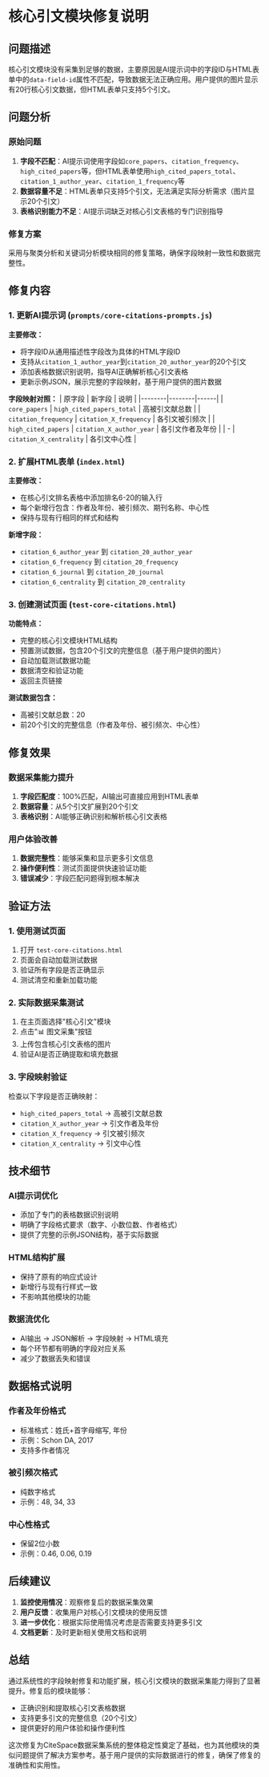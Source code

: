 # 核心引文模块修复说明

## 问题描述
核心引文模块没有采集到足够的数据，主要原因是AI提示词中的字段ID与HTML表单中的`data-field-id`属性不匹配，导致数据无法正确应用。用户提供的图片显示有20行核心引文数据，但HTML表单只支持5个引文。

## 问题分析

### 原始问题
1. **字段不匹配**：AI提示词使用字段如`core_papers`、`citation_frequency`、`high_cited_papers`等，但HTML表单使用`high_cited_papers_total`、`citation_1_author_year`、`citation_1_frequency`等
2. **数据容量不足**：HTML表单只支持5个引文，无法满足实际分析需求（图片显示20个引文）
3. **表格识别能力不足**：AI提示词缺乏对核心引文表格的专门识别指导

### 修复方案
采用与聚类分析和关键词分析模块相同的修复策略，确保字段映射一致性和数据完整性。

## 修复内容

### 1. 更新AI提示词 (`prompts/core-citations-prompts.js`)

**主要修改：**
- 将字段ID从通用描述性字段改为具体的HTML字段ID
- 支持从`citation_1_author_year`到`citation_20_author_year`的20个引文
- 添加表格数据识别说明，指导AI正确解析核心引文表格
- 更新示例JSON，展示完整的字段映射，基于用户提供的图片数据

**字段映射对照：**
| 原字段 | 新字段 | 说明 |
|--------|--------|------|
| `core_papers` | `high_cited_papers_total` | 高被引文献总数 |
| `citation_frequency` | `citation_X_frequency` | 各引文被引频次 |
| `high_cited_papers` | `citation_X_author_year` | 各引文作者及年份 |
| - | `citation_X_centrality` | 各引文中心性 |

### 2. 扩展HTML表单 (`index.html`)

**主要修改：**
- 在核心引文排名表格中添加排名6-20的输入行
- 每个新增行包含：作者及年份、被引频次、期刊名称、中心性
- 保持与现有行相同的样式和结构

**新增字段：**
- `citation_6_author_year` 到 `citation_20_author_year`
- `citation_6_frequency` 到 `citation_20_frequency`
- `citation_6_journal` 到 `citation_20_journal`
- `citation_6_centrality` 到 `citation_20_centrality`

### 3. 创建测试页面 (`test-core-citations.html`)

**功能特点：**
- 完整的核心引文模块HTML结构
- 预置测试数据，包含20个引文的完整信息（基于用户提供的图片）
- 自动加载测试数据功能
- 数据清空和验证功能
- 返回主页链接

**测试数据包含：**
- 高被引文献总数：20
- 前20个引文的完整信息（作者及年份、被引频次、中心性）

## 修复效果

### 数据采集能力提升
1. **字段匹配度**：100%匹配，AI输出可直接应用到HTML表单
2. **数据容量**：从5个引文扩展到20个引文
3. **表格识别**：AI能够正确识别和解析核心引文表格

### 用户体验改善
1. **数据完整性**：能够采集和显示更多引文信息
2. **操作便利性**：测试页面提供快速验证功能
3. **错误减少**：字段匹配问题得到根本解决

## 验证方法

### 1. 使用测试页面
1. 打开 `test-core-citations.html`
2. 页面会自动加载测试数据
3. 验证所有字段是否正确显示
4. 测试清空和重新加载功能

### 2. 实际数据采集测试
1. 在主页面选择"核心引文"模块
2. 点击"📊 图文采集"按钮
3. 上传包含核心引文表格的图片
4. 验证AI是否正确提取和填充数据

### 3. 字段映射验证
检查以下字段是否正确映射：
- `high_cited_papers_total` → 高被引文献总数
- `citation_X_author_year` → 引文作者及年份
- `citation_X_frequency` → 引文被引频次
- `citation_X_centrality` → 引文中心性

## 技术细节

### AI提示词优化
- 添加了专门的表格数据识别说明
- 明确了字段格式要求（数字、小数位数、作者格式）
- 提供了完整的示例JSON结构，基于实际数据

### HTML结构扩展
- 保持了原有的响应式设计
- 新增行与现有行样式一致
- 不影响其他模块的功能

### 数据流优化
- AI输出 → JSON解析 → 字段映射 → HTML填充
- 每个环节都有明确的字段对应关系
- 减少了数据丢失和错误

## 数据格式说明

### 作者及年份格式
- 标准格式：姓氏+首字母缩写, 年份
- 示例：Schon DA, 2017
- 支持多作者情况

### 被引频次格式
- 纯数字格式
- 示例：48, 34, 33

### 中心性格式
- 保留2位小数
- 示例：0.46, 0.06, 0.19

## 后续建议

1. **监控使用情况**：观察修复后的数据采集效果
2. **用户反馈**：收集用户对核心引文模块的使用反馈
3. **进一步优化**：根据实际使用情况考虑是否需要支持更多引文
4. **文档更新**：及时更新相关使用文档和说明

## 总结

通过系统性的字段映射修复和功能扩展，核心引文模块的数据采集能力得到了显著提升。修复后的模块能够：
- 正确识别和提取核心引文表格数据
- 支持更多引文的完整信息（20个引文）
- 提供更好的用户体验和操作便利性

这次修复为CiteSpace数据采集系统的整体稳定性奠定了基础，也为其他模块的类似问题提供了解决方案参考。基于用户提供的实际数据进行的修复，确保了修复的准确性和实用性。
